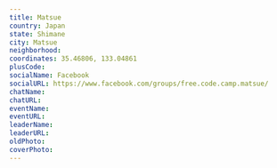 ```yaml
---
title: Matsue
country: Japan
state: Shimane
city: Matsue
neighborhood: 
coordinates: 35.46806, 133.04861
plusCode:
socialName: Facebook
socialURL: https://www.facebook.com/groups/free.code.camp.matsue/
chatName:
chatURL:
eventName:
eventURL:
leaderName:
leaderURL:
oldPhoto: 
coverPhoto:
---
```


